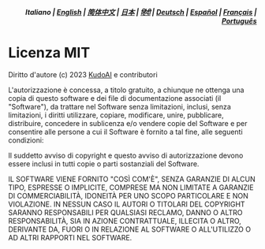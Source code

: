 <div align="right">
<h5>Italiano | <a href="../../LICENSE.md">English</a> | <a href="../zh-cn/LICENSE.md">简体中文</a> | <a href="../ja/LICENSE.md">日本</a> | <a href="../hi/LICENSE.md">हिंदी</a> | <a href="../de/LICENSE.md">Deutsch</a> | <a href="../es/LICENSE.md">Español</a> | <a href="../fr/LICENSE.md">Français</a> | <a href="../pt/LICENSE.md">Português</a></h5>
</div>

# Licenza MIT

Diritto d'autore (c) 2023 [KudoAI](https://github.com/kudoai) e contributori

L'autorizzazione è concessa, a titolo gratuito, a chiunque ne ottenga una copia
di questo software e dei file di documentazione associati (il "Software"), da trattare
nel Software senza limitazioni, inclusi, senza limitazioni, i diritti
utilizzare, copiare, modificare, unire, pubblicare, distribuire, concedere in sublicenza e/o vendere
copie del Software e per consentire alle persone a cui il Software è
fornito a tal fine, alle seguenti condizioni:

Il suddetto avviso di copyright e questo avviso di autorizzazione devono essere inclusi in tutti
copie o parti sostanziali del Software.

IL SOFTWARE VIENE FORNITO "COSÌ COM'È", SENZA GARANZIE DI ALCUN TIPO, ESPRESSE O
IMPLICITE, COMPRESE MA NON LIMITATE A GARANZIE DI COMMERCIABILITÀ,
IDONEITÀ PER UNO SCOPO PARTICOLARE E NON VIOLAZIONE. IN NESSUN CASO IL
AUTORI O TITOLARI DEL COPYRIGHT SARANNO RESPONSABILI PER QUALSIASI RECLAMO, DANNO O ALTRO
RESPONSABILITÀ, SIA IN AZIONE CONTRATTUALE, ILLECITA O ALTRO, DERIVANTE DA,
FUORI O IN RELAZIONE AL SOFTWARE O ALL'UTILIZZO O AD ALTRI RAPPORTI NEL
SOFTWARE.